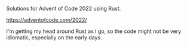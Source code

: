 Solutions for Advent of Code 2022 using Rust.

https://adventofcode.com/2022/

I'm getting my head around Rust as I go, so the code might not be very idiomatic,
especially on the early days.
